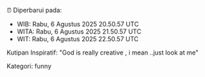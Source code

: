 ⏰ Diperbarui pada:
- WIB: Rabu, 6 Agustus 2025 20.50.57 UTC
- WITA: Rabu, 6 Agustus 2025 21.50.57 UTC
- WIT: Rabu, 6 Agustus 2025 22.50.57 UTC

Kutipan Inspiratif:
"God is really creative , i mean ..just look at me"


Kategori: funny

